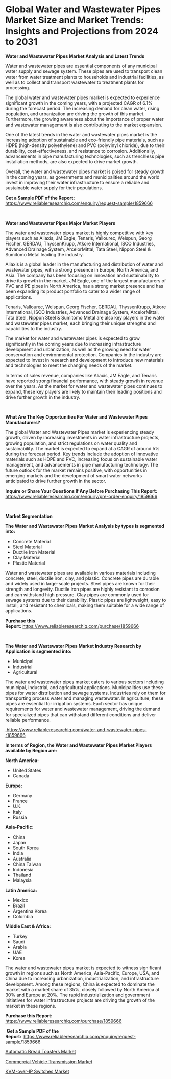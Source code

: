 <p><h1>Global Water and Wastewater Pipes Market Size and Market Trends: Insights and Projections from 2024 to 2031</h1></p><p><strong>Water and Wastewater Pipes Market Analysis and Latest Trends</strong></p>
<p><p>Water and wastewater pipes are essential components of any municipal water supply and sewage system. These pipes are used to transport clean water from water treatment plants to households and industrial facilities, as well as to collect and transport wastewater to treatment plants for processing.</p><p>The global water and wastewater pipes market is expected to experience significant growth in the coming years, with a projected CAGR of 6.1% during the forecast period. The increasing demand for clean water, rising population, and urbanization are driving the growth of this market. Furthermore, the growing awareness about the importance of proper water and wastewater management is also contributing to the market expansion.</p><p>One of the latest trends in the water and wastewater pipes market is the increasing adoption of sustainable and eco-friendly pipe materials, such as HDPE (high-density polyethylene) and PVC (polyvinyl chloride), due to their durability, cost-effectiveness, and resistance to corrosion. Additionally, advancements in pipe manufacturing technologies, such as trenchless pipe installation methods, are also expected to drive market growth.</p><p>Overall, the water and wastewater pipes market is poised for steady growth in the coming years, as governments and municipalities around the world invest in improving their water infrastructure to ensure a reliable and sustainable water supply for their populations.</p></p>
<p><strong>Get a Sample PDF of the Report:&nbsp;</strong> <a href="https://www.reliableresearchiq.com/enquiry/request-sample/1859666">https://www.reliableresearchiq.com/enquiry/request-sample/1859666</a></p>
<p>&nbsp;</p>
<p><strong>Water and Wastewater Pipes Major Market Players</strong></p>
<p><p>The water and wastewater pipes market is highly competitive with key players such as Aliaxis, JM Eagle, Tenaris, Vallourec, Welspun, Georg Fischer, GERDAU, ThyssenKrupp, Atkore International, ISCO Industries, Advanced Drainage System, ArcelorMittal, Tata Steel, Nippon Steel & Sumitomo Metal leading the industry. </p><p>Aliaxis is a global leader in the manufacturing and distribution of water and wastewater pipes, with a strong presence in Europe, North America, and Asia. The company has been focusing on innovation and sustainability to drive its growth in the market. JM Eagle, one of the largest manufacturers of PVC and PE pipes in North America, has a strong market presence and has been expanding its product portfolio to cater to a wider range of applications.</p><p>Tenaris, Vallourec, Welspun, Georg Fischer, GERDAU, ThyssenKrupp, Atkore International, ISCO Industries, Advanced Drainage System, ArcelorMittal, Tata Steel, Nippon Steel & Sumitomo Metal are also key players in the water and wastewater pipes market, each bringing their unique strengths and capabilities to the industry.</p><p>The market for water and wastewater pipes is expected to grow significantly in the coming years due to increasing infrastructure development and urbanization, as well as the growing need for water conservation and environmental protection. Companies in the industry are expected to invest in research and development to introduce new materials and technologies to meet the changing needs of the market.</p><p>In terms of sales revenue, companies like Aliaxis, JM Eagle, and Tenaris have reported strong financial performance, with steady growth in revenue over the years. As the market for water and wastewater pipes continues to expand, these key players are likely to maintain their leading positions and drive further growth in the industry.</p></p>
<p>&nbsp;</p>
<p><strong>What Are The Key Opportunities For Water and Wastewater Pipes Manufacturers?</strong></p>
<p><p>The global Water and Wastewater Pipes market is experiencing steady growth, driven by increasing investments in water infrastructure projects, growing population, and strict regulations on water quality and sustainability. The market is expected to expand at a CAGR of around 5% during the forecast period. Key trends include the adoption of innovative materials such as HDPE and PVC, increasing focus on sustainable water management, and advancements in pipe manufacturing technology. The future outlook for the market remains positive, with opportunities in emerging markets and the development of smart water networks anticipated to drive further growth in the sector.</p></p>
<p><strong>Inquire or Share Your Questions If Any Before Purchasing This Report:</strong> <a href="https://www.reliableresearchiq.com/enquiry/pre-order-enquiry/1859666">https://www.reliableresearchiq.com/enquiry/pre-order-enquiry/1859666</a></p>
<p>&nbsp;</p>
<p><strong>Market Segmentation</strong></p>
<p><strong>The Water and Wastewater Pipes Market Analysis by types is segmented into:</strong></p>
<p><ul><li>Concrete Material</li><li>Steel Material</li><li>Ductile Iron Material</li><li>Clay Material</li><li>Plastic Material</li></ul></p>
<p><p>Water and wastewater pipes are available in various materials including concrete, steel, ductile iron, clay, and plastic. Concrete pipes are durable and widely used in large-scale projects. Steel pipes are known for their strength and longevity. Ductile iron pipes are highly resistant to corrosion and can withstand high pressure. Clay pipes are commonly used for sewage systems due to their durability. Plastic pipes are lightweight, easy to install, and resistant to chemicals, making them suitable for a wide range of applications.</p></p>
<p><strong>Purchase this Report:&nbsp;</strong><a href="https://www.reliableresearchiq.com/purchase/1859666">https://www.reliableresearchiq.com/purchase/1859666</a></p>
<p>&nbsp;</p>
<p><strong>The Water and Wastewater Pipes Market Industry Research by Application is segmented into:</strong></p>
<p><ul><li>Municipal</li><li>Industrial</li><li>Agricultural</li></ul></p>
<p><p>The water and wastewater pipes market caters to various sectors including municipal, industrial, and agricultural applications. Municipalities use these pipes for water distribution and sewage systems. Industries rely on them for transporting process water and managing wastewater. In agriculture, these pipes are essential for irrigation systems. Each sector has unique requirements for water and wastewater management, driving the demand for specialized pipes that can withstand different conditions and deliver reliable performance.</p></p>
<p><a href="https://www.reliableresearchiq.com/water-and-wastewater-pipes-r1859666">&nbsp;https://www.reliableresearchiq.com/water-and-wastewater-pipes-r1859666</a></p>
<p><strong>In terms of Region, the Water and Wastewater Pipes Market Players available by Region are:</strong></p>
<p>
    <p> <strong> North America: </strong>
        <ul>
            <li>United States</li>
            <li>Canada</li>
        </ul>
        </p> 
    <p> <strong> Europe: </strong>
        <ul>
            <li>Germany</li>
            <li>France</li>
            <li>U.K.</li>
            <li>Italy</li>
            <li>Russia</li>
        </ul>
        </p> 
    <p> <strong> Asia-Pacific: </strong>
        <ul>
            <li>China</li>
            <li>Japan</li>
            <li>South Korea</li>
            <li>India</li>
            <li>Australia</li>
            <li>China Taiwan</li>
            <li>Indonesia</li>
            <li>Thailand</li>
            <li>Malaysia</li>
        </ul>
        </p> 
    <p> <strong> Latin America: </strong>
        <ul>
            <li>Mexico</li>
            <li>Brazil</li>
            <li>Argentina Korea</li>
            <li>Colombia</li>
        </ul>
        </p> 
    <p> <strong> Middle East & Africa: </strong>
        <ul>
            <li>Turkey</li>
            <li>Saudi</li>
            <li>Arabia</li>
            <li>UAE</li>
            <li>Korea</li>
        </ul>
    </p>
    </p>
<p><p>The water and wastewater pipes market is expected to witness significant growth in regions such as North America, Asia-Pacific, Europe, USA, and China due to increasing urbanization, industrialization, and infrastructure development. Among these regions, China is expected to dominate the market with a market share of 35%, closely followed by North America at 30% and Europe at 20%. The rapid industrialization and government initiatives for water infrastructure projects are driving the growth of the market in these regions.</p></p>
<p><strong>Purchase this Report: </strong><a href="https://www.reliableresearchiq.com/purchase/1859666">https://www.reliableresearchiq.com/purchase/1859666</a></p>
<p>&nbsp;<strong>Get a Sample PDF of the Report:&nbsp;&nbsp;</strong><a href="https://www.reliableresearchiq.com/enquiry/request-sample/1859666">https://www.reliableresearchiq.com/enquiry/request-sample/1859666</a></p>
<p><strong></strong></p>
<p><p><a href="https://github.com/seamusocallaghan/Market-Research-Report-List-1/blob/main/automatic-bread-toasters-market.md">Automatic Bread Toasters Market</a></p><p><a href="https://view.publitas.com/reportprime-1/commercial-vehicle-transmission-market-size-share-trends-analysis-report-by-product-manual-vehicle-transmission-automatic-vehicle-transmission-and-segment-forecasts-2024-2031/">Commercial Vehicle Transmission Market</a></p><p><a href="https://github.com/twilaDurgan2023/Market-Research-Report-List-1/blob/main/kvm-over-ip-switches-market.md">KVM-over-IP Switches Market</a></p></p>